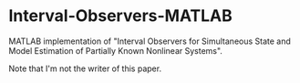 # Interval-Observers-MATLAB
MATLAB implementation of "Interval Observers for Simultaneous State and Model Estimation of Partially Known Nonlinear Systems".

Note that I'm not the writer of this paper.

